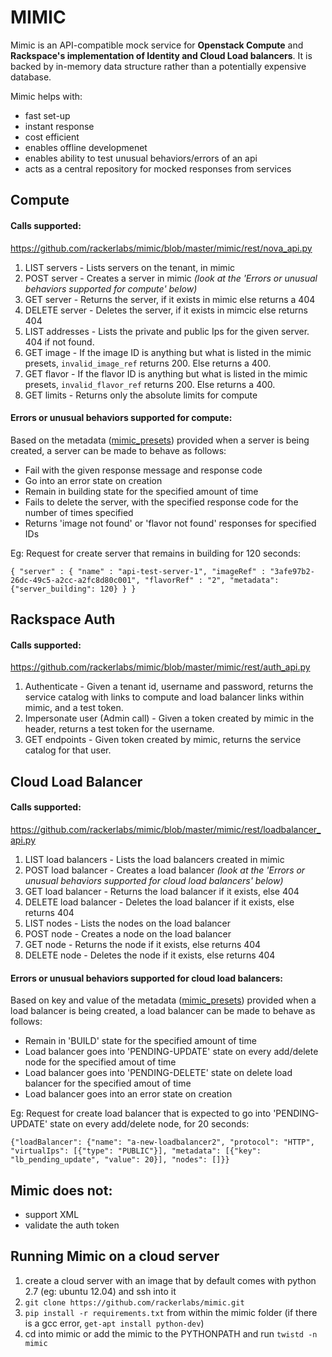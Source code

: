 # MIMIC #

Mimic is an API-compatible mock service for  __Openstack Compute__ and __Rackspace's implementation of Identity and Cloud Load balancers__. It is backed by in-memory data structure rather than a potentially expensive database.

Mimic helps with:
* fast set-up
* instant response
* cost efficient
* enables offline developmenet
* enables ability to test unusual behaviors/errors of an api
* acts as a central repository for mocked responses from services


## Compute ##

#### Calls supported: ####
https://github.com/rackerlabs/mimic/blob/master/mimic/rest/nova_api.py
1. LIST servers - Lists servers on the tenant, in mimic
2. POST server - Creates a server in mimic *(look at the 'Errors or unusual behaviors supported for compute' below)*
3. GET server - Returns the server, if it exists in mimic else returns a 404
4. DELETE server - Deletes the server, if it exists in mimcic else returns 404
5. LIST addresses - Lists the private and public Ips for the given server. 404 if not found.
6. GET image - If the image ID is anything but what is listed in the mimic presets, `invalid_image_ref`
			   returns 200. Else returns a 400.
7. GET flavor - If the flavor ID is anything but what is listed in the mimic presets, `invalid_flavor_ref`
			   returns 200. Else returns a 400.
8. GET limits - Returns only the absolute limits for compute

#### Errors or unusual behaviors supported for compute: ####
Based on the metadata ([mimic_presets](https://github.com/rackerlabs/mimic/blob/master/mimic/canned_responses/mimic_presets.py)) provided when a server is being created, a server can be made to behave as follows:
* Fail with the given response message and response code
* Go into an error state on creation
* Remain in building state for the specified amount of time
* Fails to delete the server, with the specified response code for the number of times specified
* Returns 'image not found' or 'flavor not found' responses for specified IDs

Eg:
Request for create server that remains in building for 120 seconds:

`{
    "server" : {
        "name" : "api-test-server-1",
        "imageRef" : "3afe97b2-26dc-49c5-a2cc-a2fc8d80c001",
        "flavorRef" : "2",
        "metadata": {"server_building": 120}
    }
 }`


## Rackspace Auth ##

#### Calls supported: ####
https://github.com/rackerlabs/mimic/blob/master/mimic/rest/auth_api.py
1. Authenticate - Given a tenant id, username and password, returns the service catalog with links to compute and load balancer links within mimic, and a test token.
2. Impersonate user (Admin call) - Given a token created by mimic in the header, returns a test token for the username.
3. GET endpoints - Given token created by mimic, returns the service catalog for that user.


## Cloud Load Balancer ##

#### Calls supported: ####
https://github.com/rackerlabs/mimic/blob/master/mimic/rest/loadbalancer_api.py
1. LIST load balancers - Lists the load balancers created in mimic
2. POST load balancer - Creates a load balancer *(look at the 'Errors or unusual behaviors supported for cloud load balancers' below)*
3. GET load balancer - Returns the load balancer if it exists, else 404
4. DELETE load balancer - Deletes the load balancer if it exists, else returns 404
5. LIST nodes - Lists the nodes on the load balancer
6. POST node - Creates a node on the load balancer
7. GET node - Returns the node if it exists, else returns 404
8. DELETE node - Deletes the node if it exists, else returns 404

#### Errors or unusual behaviors supported for cloud load balancers: ####
Based on key and value of the metadata ([mimic_presets](https://github.com/rackerlabs/mimic/blob/master/mimic/canned_responses/mimic_presets.py)) provided when a load balancer is being created, a load balancer can be made to behave as follows:
* Remain in 'BUILD' state for the specified amount of time
* Load balancer goes into 'PENDING-UPDATE' state on every add/delete node for the specified amout of time
* Load balancer goes into 'PENDING-DELETE' state on delete load balancer for the specified amout of time
* Load balancer goes into an error state on creation

Eg:
Request for create load balancer that is expected to go into 'PENDING-UPDATE' state on every add/delete
node, for 20 seconds:

`{"loadBalancer": {"name": "a-new-loadbalancer2", "protocol": "HTTP", "virtualIps": [{"type": "PUBLIC"}], "metadata": [{"key": "lb_pending_update", "value": 20}], "nodes": []}}`



## Mimic does not: ##
* support XML
* validate the auth token

## Running Mimic on a cloud server ##
1. create a cloud server with an image that by default comes with python 2.7 (eg: ubuntu 12.04) and ssh into it
2. `git clone https://github.com/rackerlabs/mimic.git`
3. `pip install -r requirements.txt` from within the mimic folder (if there is a gcc error, `get-apt install python-dev`)
4. cd into mimic or add the mimic to the PYTHONPATH and run `twistd -n mimic`

